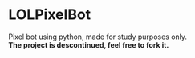 # LOLPixelBot
Pixel bot using python, made for study purposes only.<br>
<b>The project is descontinued, feel free to fork it.</b>

